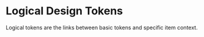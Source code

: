 

# Logical Design Tokens

Logical tokens are the links between basic tokens and specific item context.
